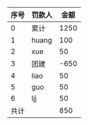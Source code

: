 |序号|罚款人|金额
|---- | ------ | --|
|0|累计| 1250
|1|huang| 100
|2|xue|50
|3|团建|-650
|4|liao|50
|5|guo|50
|6|ljj|50
|共计||850
